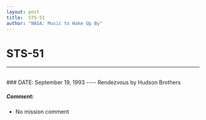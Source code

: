 ```yaml
---
layout: post
title:  STS-51
author: "NASA: Music to Wake Up By"
---
```


# STS-51
----
<br/>
### DATE: September 19, 1993
----
Rendezvous by Hudson Brothers

##### Comment:
* No mission comment
